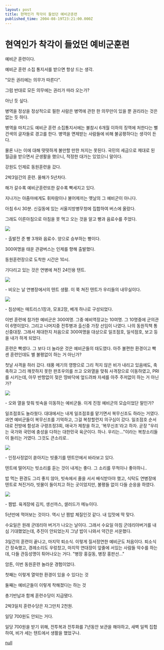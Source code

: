 ```yaml
---
layout: post
title: 현역인가 착각이 들었던 예비군훈련
published_time: 2004-08-19T23:21:00.000Z
---
```


# 현역인가 착각이 들었던 예비군훈련


예비군 훈련이다.

예비군 훈련 소집 통지서를 받으면 항상 드는 생각.

"모든 권리에는 의무가 따른다".

그럼 반대로 모든 의무에는 권리가 따라 오는가?

아닌 듯 싶다.

병역을 정상을 정상적으로 필한 사람은 병역에 관한 한 의무만이 있을 뿐 권리라는 것은 없는 듯 하다.

병역을 마치고도 예비군 훈련 소집통지서에는 불참시 6개월 이하의 징역에 처한다는 뻘건색의 글자들로 경고를 한다. 병역을 면제받는 사람들에 비해 불공평하다는 생각이 든다.

물론 나는 이에 대해 떳떳하게 불만할 만한 처지는 못된다. 국민의 세금으로 제대로 된 월급을 받으면서 군생활을 했으니, 적정한 대가는 있었으니 말이다.

강원도 인제로 동원훈련을 갔다.

2박3일간의 훈련. 올해가 5년차다.

해가 갈수록 예비군훈련또한 갈수록 빡세지고 있다.

지나가는 아줌마에게도 휘파람이나 불어제끼는 옛날의 그 예비군이 아니다.

아침 6시 30분. 신길동에 있는 서울지방병무청에 집합하여 버스에 올랐다.

그래도 이른아침으로 아침을 못 먹고 오는 것을 알고 빵과 음료수를 주었다.

![](../pds/200902/04/80/a0109780_49897916ac383.jpg)

\- 출발전 준 빵 3개와 음료수. 양으로 승부하는 빵이다.

300여명을 태운 관광버스는 인제를 향해 출발했다.

동원훈련장으로 도착한 시간은 10시.

기다리고 있는 것은 연병에 쳐진 24인용 텐트.

![](../pds/200902/04/80/a0109780_49897916d9ef3.jpg)

\- 비오는 날 연병장에서의 텐트 생활. 이 쭉 쳐진 텐트가 우리들의 내무실이다.

![](../pds/200902/04/80/a0109780_49897916ec774.jpg)

\- 침상에는 매트리스1장과, 모포2장, 베개 하나로 구성되었다.

이번 훈련에 참가한 예비군은 300여명. 그중 예비역장교는 10여명. 그 10명중에 군의관이 6명이었다. 그리고 나머지중 전투병과 출신중 가장 선임이 나였다. 나의 동원직책 통신중대장. 그래서 제대한지 처음으로 300여명을 대상으로 일조점호, 일석점호, 보고 등을 내가 하게 되었다.

훈련은 빡셌다. 그 보다 더 놀라운 것은 예비군들의 태도였다. 아주 불편한 환경이고 빡센 훈련인데도 별 불평없이 하는 거 아닌가?

첫날 사격을 하러 갔다. 태풍 메기의 영향으로 그리 적지 않은 비가 내리고 있음에도, 축축하고 그리 깨끗하지 못한 판초우의를 쓰고 오와열을 맞춰 사격장으로 이동하였고, PRI를 시키는데, 아무 반항없이 젖은 땅바닥에 엎드려쏴 자세를 아주 주저없이 하는 거 아닌가?

![](../pds/200902/04/80/a0109780_498979170b9e9.jpg)

\- 오와 열을 맞춰 빗속을 이동하는 예비군들. 이게 진정 예비군의 모습이었단 말인가?

일조점호도 놀라웠다. 대대에서는 내게 일조점호를 맡기면서 복무신조도 하라는 거였다. 과연 예비군들이 복무신조를 기억하고, 그걸 복창할런지 의구심이 갔다. 일조점호 순서대로 전방에 함성과 구령조정3회, 애국가 제창을 하고, '복무신조'라고 하자. 곧장 "우리는 국가와 국민에 충성을 다하는 대한민국 육군이다. 하나. 우리는..."이라는 복창소리들이 들리는 거였다. 그것도 큰소리로..

![](../pds/200902/04/80/a0109780_498979171d41e.jpg)

\- 인정사정없이 쏟아지는 빗줄기를 텐트안에서 바라보고 있다.

텐트에 떨어지는 빗소리를 듣는 것이 내게는 좋다. 그 소리를 무척이나 좋아하니..

밥 먹는 환경도 그리 좋지 않아, 빗속에서 줄을 서서 배식받아야 했고, 식탁도 연병장에 텐트로 쳐진거라, 빗물이 들이치고 하는 곳이었지만, 불평들 없이 다들 순응을 하였다.

![](../pds/200902/04/80/a0109780_498979172e289.jpg)

\- 짬밥. 육게장에 김치, 생선까스, 샐러드가 메뉴이다.

5년만에 먹어보는 것이다. 역시 난 짬밥 체질인것 같다. 내 입맛에 딱 맞다.

수요일은 원래 군데리아 버거가 나오는 날이다. 그래서 수요일 아침 군데리아버거를 내심 기대했었는데, 추진이 안되었는지 그냥 밥이 나와서 약간은 서운했다.

3일간의 훈련이 끝나고, 마지막 퇴소식. 이렇게 질서정연한 예비군도 처음이다. 퇴소식간 정숙했고, 경례소리도 우렁찼고, 마지막 연대장이 앞줄에 서있는 사람들 악수를 하는데, 다들 관등성명이 튀어나오는 거다. "병장 홍길동, 병장 홍판선..."

암튼, 이번 동원훈련 놀라운 경험이었다.

첫째는 이렇게 열악한 환경이 있을 수 있다는 것

둘째는 예비군들이 이렇게 착해졌다는 하는 것

총기반납과 함께 훈련수당이 지급됐다.

2박3일치 훈련수당은 자그만치 2천원.

일당 700원도 안되는 거다.

일당 700원을 받기 위해, 전투복과 전투화를 7년동안 보관을 해야하고, 새벽 일찍 집합하여, 비가 세는 텐트에서 생활을 했었구나.

[null](../6166858.html#6166858_1)

